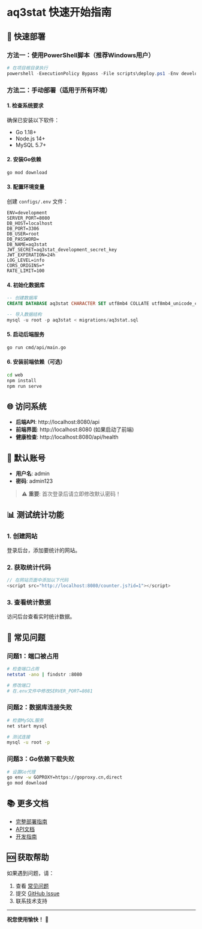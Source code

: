# aq3stat 快速开始指南

## 🚀 快速部署

### 方法一：使用PowerShell脚本（推荐Windows用户）

```powershell
# 在项目根目录执行
powershell -ExecutionPolicy Bypass -File scripts\deploy.ps1 -Env development -SkipDb
```

### 方法二：手动部署（适用于所有环境）

#### 1. 检查系统要求

确保已安装以下软件：
- Go 1.18+
- Node.js 14+
- MySQL 5.7+

#### 2. 安装Go依赖

```bash
go mod download
```

#### 3. 配置环境变量

创建 `configs/.env` 文件：

```env
ENV=development
SERVER_PORT=8080
DB_HOST=localhost
DB_PORT=3306
DB_USER=root
DB_PASSWORD=
DB_NAME=aq3stat
JWT_SECRET=aq3stat_development_secret_key
JWT_EXPIRATION=24h
LOG_LEVEL=info
CORS_ORIGINS=*
RATE_LIMIT=100
```

#### 4. 初始化数据库

```sql
-- 创建数据库
CREATE DATABASE aq3stat CHARACTER SET utf8mb4 COLLATE utf8mb4_unicode_ci;

-- 导入数据结构
mysql -u root -p aq3stat < migrations/aq3stat.sql
```

#### 5. 启动后端服务

```bash
go run cmd/api/main.go
```

#### 6. 安装前端依赖（可选）

```bash
cd web
npm install
npm run serve
```

## 🌐 访问系统

- **后端API**: http://localhost:8080/api
- **前端界面**: http://localhost:8080 (如果启动了前端)
- **健康检查**: http://localhost:8080/api/health

## 👤 默认账号

- **用户名**: admin
- **密码**: admin123

> ⚠️ **重要**: 首次登录后请立即修改默认密码！

## 📊 测试统计功能

### 1. 创建网站

登录后台，添加要统计的网站。

### 2. 获取统计代码

```javascript
// 在网站页面中添加以下代码
<script src="http://localhost:8080/counter.js?id=1"></script>
```

### 3. 查看统计数据

访问后台查看实时统计数据。

## 🔧 常见问题

### 问题1：端口被占用

```bash
# 检查端口占用
netstat -ano | findstr :8080

# 修改端口
# 在.env文件中修改SERVER_PORT=8081
```

### 问题2：数据库连接失败

```bash
# 检查MySQL服务
net start mysql

# 测试连接
mysql -u root -p
```

### 问题3：Go依赖下载失败

```bash
# 设置Go代理
go env -w GOPROXY=https://goproxy.cn,direct
go mod download
```

## 📚 更多文档

- [完整部署指南](docs/deployment-guide.md)
- [API文档](docs/api.md)
- [开发指南](docs/development.md)

## 🆘 获取帮助

如果遇到问题，请：

1. 查看 [常见问题](docs/faq.md)
2. 提交 [GitHub Issue](https://github.com/your-org/aq3stat/issues)
3. 联系技术支持

---

**祝您使用愉快！** 🎉
